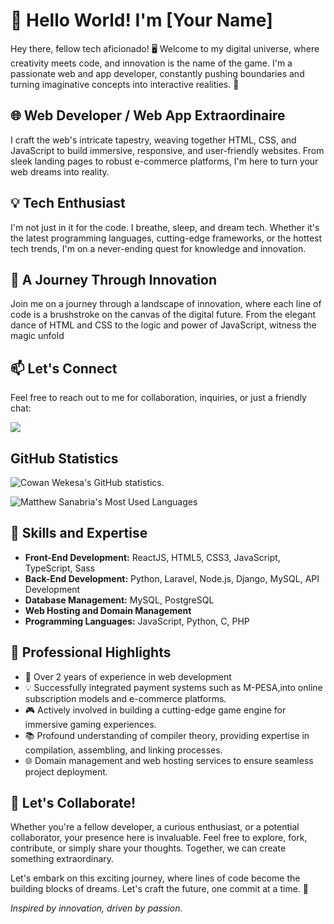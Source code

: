 # 👋 Hello World! I'm [Your Name]

Hey there, fellow tech aficionado! 🖥️ Welcome to my digital universe, where creativity meets code, and innovation is the name of the game. I'm a passionate web and app developer, constantly pushing boundaries and turning imaginative concepts into interactive realities. 🚀

## 🌐 Web Developer / Web App Extraordinaire

I craft the web's intricate tapestry, weaving together HTML, CSS, and JavaScript to build immersive, responsive, and user-friendly websites. From sleek landing pages to robust e-commerce platforms, I'm here to turn your web dreams into reality.

## 💡 Tech Enthusiast

I'm not just in it for the code. I breathe, sleep, and dream tech. Whether it's the latest programming languages, cutting-edge frameworks, or the hottest tech trends, I'm on a never-ending quest for knowledge and innovation.

## 🌈 A Journey Through Innovation

Join me on a journey through a landscape of innovation, where each line of code is a brushstroke on the canvas of the digital future. From the elegant dance of HTML and CSS to the logic and power of JavaScript, witness the magic unfold

## 📫 Let's Connect

Feel free to reach out to me for collaboration, inquiries, or just a friendly chat:

<!-- Badges -->
<p>
  <a href="https://www.linkedin.com/in/bismarque">
    <img src="https://img.shields.io/badge/LinkedIn-%230077B5?style=for-the-badge&logo=LinkedIn&logoColor=white"/>
  </a>
</p>

## GitHub Statistics

![Cowan Wekesa's GitHub statistics.](https://github-readme-stats.vercel.app/api?username=Abcmah&show_icons=true&theme=gruvbox)

![Matthew Sanabria's Most Used Languages](https://github-readme-stats.vercel.app/api/top-langs/?username=Abcmah&layout=compact&theme=gruvbox)

## 🔧 Skills and Expertise

- **Front-End Development:** ReactJS, HTML5, CSS3, JavaScript, TypeScript, Sass
- **Back-End Development:** Python, Laravel, Node.js, Django, MySQL, API Development
- **Database Management:** MySQL, PostgreSQL
- **Web Hosting and Domain Management**
- **Programming Languages:** JavaScript, Python, C, PHP

## 💼 Professional Highlights

- 🚀 Over 2 years of experience in web development
- 💡 Successfully integrated payment systems such as M-PESA,into online subscription models and e-commerce platforms.
- 🎮 Actively involved in building a cutting-edge game engine for immersive gaming experiences.
- 📚 Profound understanding of compiler theory, providing expertise in compilation, assembling, and linking processes.
- 🌐 Domain management and web hosting services to ensure seamless project deployment.

## 🚀 Let's Collaborate!

Whether you're a fellow developer, a curious enthusiast, or a potential collaborator, your presence here is invaluable. Feel free to explore, fork, contribute, or simply share your thoughts. Together, we can create something extraordinary.

Let's embark on this exciting journey, where lines of code become the building blocks of dreams. Let's craft the future, one commit at a time. 🌟

_Inspired by innovation, driven by passion._
